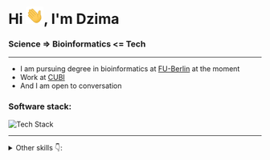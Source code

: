<h1 class="center">Hi <img width="35" src="https://github.com/1999AZZAR/1999AZZAR/blob/main/resources/img/waving.gif">, I'm Dzima</h1>
<h3 class="center">Science =&gt; Bioinformatics &lt;= Tech</h3>
<hr>

<ul>
  <li>I am pursuing degree in bioinformatics at <a href="https://www.fu-berlin.de/">FU-Berlin</a> at the moment</li>
  <li>Work at <a href="https://www.cubi.bihealth.org/">CUBI</a></li>
  <li>And I am open to conversation</li>
</ul>

<h3 class="left">Software stack:</h3>
<div class="center">
  <img src="https://skillicons.dev/icons?i=py,js,django,jquery,postgres&perline=6" alt="Tech Stack" />
</div>

<hr>

<details>
  <summary>Other skills 👇:</summary>
  
  <h3 class="left">Solid Knowledge:</h3>
  <div class="center">
    <img src="https://skillicons.dev/icons?i=flask,md,html,css,git,github,&perline=20" alt="Tech Stack" />
  </div>
  
  <h3 class="left">Have clue:):</h3>
  <div class="center">
    <img src="https://skillicons.dev/icons?i=r,haskell,fastapi,linux,docker,mysql,bash,selenium,postman&perline=20" alt="Tech Stack" />
  </div>
</details>
